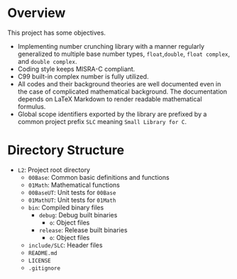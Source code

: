 # Overview
This project has some objectives.
* Implementing number crunching library with a manner regularly generalized to
multiple base number types, `float`,`double`, `float complex`, and `double complex`.
* Coding style keeps MISRA-C compliant.
* C99 built-in complex number is fully utilized.
* All codes and their background theories are well documented even in the case of complicated mathematical background. The documentation depends on LaTeX Markdown
to render readable mathematical formulus.
* Global scope identifiers exported by the library are prefixed by a common project
prefix `SLC` meaning `Small Library for C`.

# Directory Structure
* `L2`: Project root directory
    - `00Base`: Common basic definitions and functions
    - `01Math`: Mathematical functions
    - `00BaseUT`: Unit tests for `00Base`
    - `01MathUT`: Unit tests for `01Math`
    - `bin`: Compiled binary files
        + `debug`: Debug built binaries
            * `o`: Object files
        + `release`: Release built binaries
            * `o`: Object files
    - `include/SLC`: Header files
    - `README.md`
    - `LICENSE`
    - `.gitignore`
